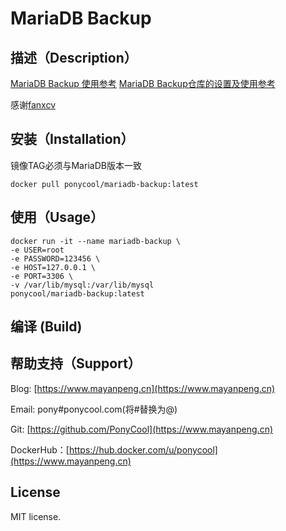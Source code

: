 # MariaDB Backup

## 描述（Description）

[MariaDB Backup 使用参考](https://mariadb.com/kb/en/mariabackup-overview/)
[MariaDB Backup仓库的设置及使用参考](https://mariadb.com/kb/en/mariadb-package-repository-setup-and-usage/)

感谢[fanxcv](https://github.com/fanxcv/xtrabackup-docker)

## 安装（Installation）

镜像TAG必须与MariaDB版本一致

```
docker pull ponycool/mariadb-backup:latest
```

## 使用（Usage）

```
docker run -it --name mariadb-backup \
-e USER=root
-e PASSWORD=123456 \
-e HOST=127.0.0.1 \
-e PORT=3306 \
-v /var/lib/mysql:/var/lib/mysql
ponycool/mariadb-backup:latest
```

## 编译 (Build)

## 帮助支持（Support）

Blog: [https://www.mayanpeng.cn](https://www.mayanpeng.cn)

Email: pony#ponycool.com(将#替换为@)

Git: [https://github.com/PonyCool](https://www.mayanpeng.cn)

DockerHub：[https://hub.docker.com/u/ponycool](https://www.mayanpeng.cn)

## License

MIT license.
